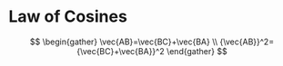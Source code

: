 # Law of Cosines

$$
\begin{gather}
\vec{AB}=\vec{BC}+\vec{BA} \\
{\vec{AB}}^2={\vec{BC}+\vec{BA}}^2
\end{gather}
 $$

